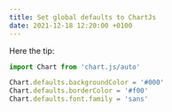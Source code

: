 ```yaml
---
title: Set global defaults to ChartJs
date: 2021-12-18 12:20:00 +0100
---
```




Here the tip:

```js
import Chart from 'chart.js/auto'

Chart.defaults.backgroundColor = '#000'
Chart.defaults.borderColor = '#f00'
Chart.defaults.font.family = 'sans'
```